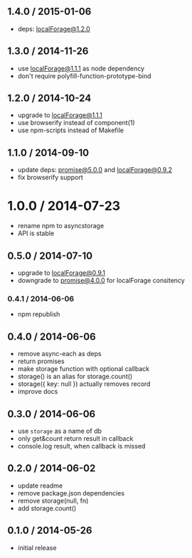 ## 1.4.0 / 2015-01-06

  * deps: localForage@1.2.0

## 1.3.0 / 2014-11-26

  * use localForage@1.1.1 as node dependency
  * don't require polyfill-function-prototype-bind

## 1.2.0 / 2014-10-24

  * upgrade to localForage@1.1.1
  * use browserify instead of component(1)
  * use npm-scripts instead of Makefile

## 1.1.0 / 2014-09-10

  * update deps: promise@5.0.0 and localForage@0.9.2
  * fix browserify support

# 1.0.0 / 2014-07-23

  * rename npm to asyncstorage
  * API is stable

## 0.5.0 / 2014-07-10

  * upgrade to localForage@0.9.1
  * downgrade to promise@4.0.0 for localForage consitency

### 0.4.1 / 2014-06-06

  * npm republish

## 0.4.0 / 2014-06-06

  * remove async-each as deps
  * return promises
  * make storage function with optional callback
  * storage() is an alias for storage.count()
  * storage({ key: null }) actually removes record
  * improve docs

## 0.3.0 / 2014-06-06

  * use `storage` as a name of db
  * only get&count return result in callback
  * console.log result, when callback is missed

## 0.2.0 / 2014-06-02

  * update readme
  * remove package.json dependencies
  * remove storage(null, fn)
  * add storage.count()

## 0.1.0 / 2014-05-26

  * initial release
